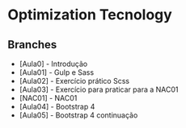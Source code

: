 # Optimization Tecnology

## Branches

- [Aula0] - Introdução
- [Aula01] - Gulp e Sass
- [Aula02] - Exercício prático Scss
- [Aula03] - Exercício para praticar para a NAC01
- [NAC01] - NAC01
- [Aula04] - Bootstrap 4
- [Aula05] - Bootstrap 4 continuação
